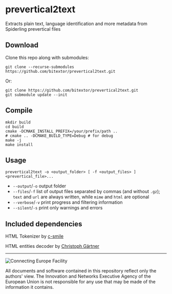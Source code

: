 # prevertical2text
Extracts plain text, language identification and more metadata from Spiderling prevertical files

## Download
Clone this repo along with submodules:
```
git clone --recurse-submodules https://github.com/bitextor/prevertical2text.git
```
Or:
```
git clone https://github.com/bitextor/prevertical2text.git
git submodule update --init
```

## Compile
```
mkdir build
cd build
cmake -DCMAKE_INSTALL_PREFIX=/your/prefix/path ..
# cmake .. -DCMAKE_BUILD_TYPE=Debug # for debug
make -j
make install
```

## Usage
```
prevertical2text -o <output_folder> [ -f <output_files> ] <prevertical_file>...
```
* `--output`/`-o` output folder
* `--files`/`-f` list of output files separated by commas (and without `.gz`); `text` and `url` are always written, while `mime` and `html` are optional
* `--verbose`/`-v` print progress and filtering information
* `--silent`/`-s` print only warnings and errors


## Included dependencies
HTML Tokenizer by [c-smile](https://www.codeproject.com/Articles/14076/Fast-and-Compact-HTML-XML-Scanner-Tokenizer)

HTML entities decoder by [Christoph Gärtner](https://bitbucket.org/cggaertner/cstuff/src/master/entities.c)
___

![Connecting Europe Facility](https://www.paracrawl.eu/images/logo_en_cef273x39.png)

All documents and software contained in this repository reflect only the authors' view. The Innovation and Networks Executive Agency of the European Union is not responsible for any use that may be made of the information it contains.
